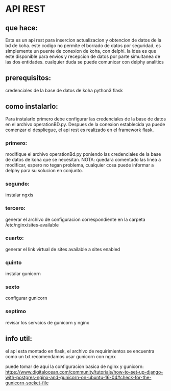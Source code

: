 # API REST

## que hace:
Esta es un api rest para insercion actualizacion y obtencion de datos de la bd de koha.
este codigo no permite el borrado de datos por seguridad, es simplemente un puente de conexion de koha, con delphi.
la idea es que este disponible para envios y recepcion de datos por parte simultanea de las dos entidades.
cualquier duda se puede comunicar con delphy analitics

## prerequisitos:
credenciales de la base de datos de koha
python3
flask

## como instalarlo:

Para instalarlo primero debe configurar las credenciales de la base de datos en el archivo operationBD.py. Despues de la conexion establecida ya puede comenzar el despliegue, el api rest es realizado en el framework flask. 

### primero: 
modifique el archivo operationBd.py poniendo las credenciales de la base de datos de koha que se necesitan. NOTA: quedara comentado las linea a  modificar, espero no tegan problema, cualquier cosa puede informar a delphy para su solucion en conjunto.

### segundo: 
instalar ngxis

### tercero: 
generar el archivo de configuracion correspondiente en la carpeta /etc/nginx/sites-available

### cuarto:
generar el link virtual de sites available a sites enabled

### quinto
instalar gunicorn

### sexto 
configurar gunicorn

### septimo 
revisar los servcios de gunicorn y nginx



## info util: 
el api esta montado en flask, el archivo de requirimientos se encuentra como un txt recomendamos usar gunicorn con ngnx

puede tomar de aqui la configuracion basica de nginx y gunicorn:
https://www.digitalocean.com/community/tutorials/how-to-set-up-django-with-postgres-nginx-and-gunicorn-on-ubuntu-16-04#check-for-the-gunicorn-socket-file 
